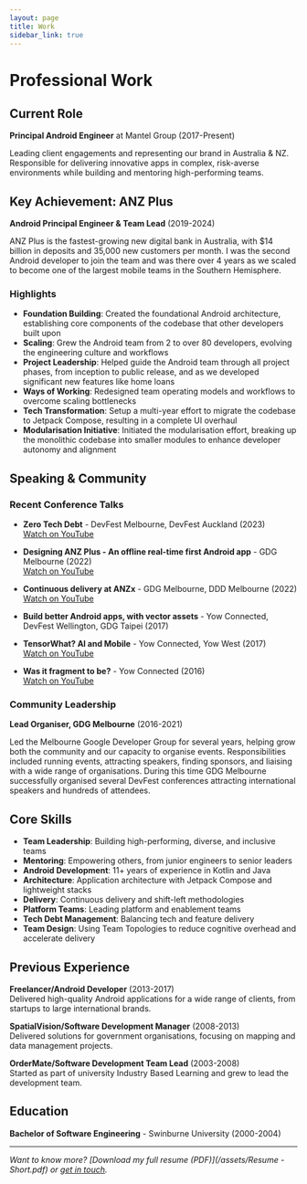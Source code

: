 ```yaml
---
layout: page
title: Work
sidebar_link: true
---
```


# Professional Work

## Current Role

**Principal Android Engineer** at Mantel Group (2017-Present)

Leading client engagements and representing our brand in Australia & NZ. Responsible for delivering innovative apps in complex, risk-averse environments while building and mentoring high-performing teams.

## Key Achievement: ANZ Plus

**Android Principal Engineer & Team Lead** (2019-2024)

ANZ Plus is the fastest-growing new digital bank in Australia, with $14 billion in deposits and 35,000 new customers per month. I was the second Android developer to join the team and was there over 4 years as we scaled to become one of the largest mobile teams in the Southern Hemisphere.

### Highlights

- **Foundation Building**: Created the foundational Android architecture, establishing core components of the codebase that other developers built upon
- **Scaling**: Grew the Android team from 2 to over 80 developers, evolving the engineering culture and workflows
- **Project Leadership**: Helped guide the Android team through all project phases, from inception to public release, and as we developed significant new features like home loans
- **Ways of Working**: Redesigned team operating models and workflows to overcome scaling bottlenecks
- **Tech Transformation**: Setup a multi-year effort to migrate the codebase to Jetpack Compose, resulting in a complete UI overhaul
- **Modularisation Initiative**: Initiated the modularisation effort, breaking up the monolithic codebase into smaller modules to enhance developer autonomy and alignment

## Speaking & Community

### Recent Conference Talks

- **Zero Tech Debt** - DevFest Melbourne, DevFest Auckland (2023)  
  [Watch on YouTube](https://www.youtube.com/watch?v=g-BF4uOnzGk)

- **Designing ANZ Plus - An offline real-time first Android app** - GDG Melbourne (2022)  
  [Watch on YouTube](https://www.youtube.com/watch?v=7AsM4gwmS5Y)

- **Continuous delivery at ANZx** - GDG Melbourne, DDD Melbourne (2022)  
  [Watch on YouTube](https://www.youtube.com/watch?v=5nLRhHZ680k)

- **Build better Android apps, with vector assets** - Yow Connected, DevFest Wellington, GDG Taipei (2017)

- **TensorWhat? AI and Mobile** - Yow Connected, Yow West (2017)  
  [Watch on YouTube](https://www.youtube.com/watch?v=GQ-22022o74)

- **Was it fragment to be?** - Yow Connected (2016)  
  [Watch on YouTube](https://youtube.com/watch?v=L5oeXIid1Ak)

### Community Leadership

**Lead Organiser, GDG Melbourne** (2016-2021)

Led the Melbourne Google Developer Group for several years, helping grow both the community and our capacity to organise events. Responsibilities included running events, attracting speakers, finding sponsors, and liaising with a wide range of organisations. During this time GDG Melbourne successfully organised several DevFest conferences attracting international speakers and hundreds of attendees.

## Core Skills

- **Team Leadership**: Building high-performing, diverse, and inclusive teams
- **Mentoring**: Empowering others, from junior engineers to senior leaders
- **Android Development**: 11+ years of experience in Kotlin and Java
- **Architecture**: Application architecture with Jetpack Compose and lightweight stacks
- **Delivery**: Continuous delivery and shift-left methodologies
- **Platform Teams**: Leading platform and enablement teams
- **Tech Debt Management**: Balancing tech and feature delivery
- **Team Design**: Using Team Topologies to reduce cognitive overhead and accelerate delivery

## Previous Experience

**Freelancer/Android Developer** (2013-2017)  
Delivered high-quality Android applications for a wide range of clients, from startups to large international brands.

**SpatialVision/Software Development Manager** (2008-2013)  
Delivered solutions for government organisations, focusing on mapping and data management projects.

**OrderMate/Software Development Team Lead** (2003-2008)  
Started as part of university Industry Based Learning and grew to lead the development team.

## Education

**Bachelor of Software Engineering** - Swinburne University (2000-2004)

---

*Want to know more? [Download my full resume (PDF)](/assets/Resume - Short.pdf) or [get in touch](mailto:luke.sleeman@gmail.com).*

